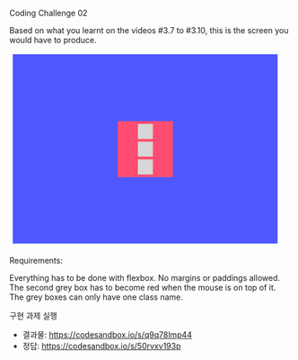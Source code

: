 Coding Challenge 02

Based on what you learnt on the videos #3.7 to #3.10, this is the screen you would have to produce.

![image](./image/screenshot.png)

Requirements:

Everything has to be done with flexbox.
No margins or paddings allowed.
The second grey box has to become red when the mouse is on top of it.
The grey boxes can only have one class name.


구현 과제 실행
- 결과물: https://codesandbox.io/s/q9q78lmp44
- 정답: https://codesandbox.io/s/50rvxv193p